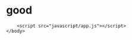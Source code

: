<!doctype html>
<html lang= 'en'>
	<head>
		<meta charset="utf-8">
		<meta http-equiv="x-ua-compatible" content-"ie+edge">
		<title>My Site</title>
		<meta name="description" content="">
		<meta name ="viewport" content="width=device-width, initial-scale=1">
		<link rel="stylesheet" href="css/app.css">
	</head>
	<body>
		<h1> good </h1>

		<script src="javascript/app.js"></script>
	</body>
</html>